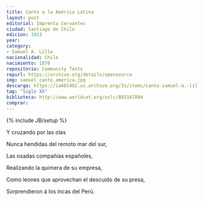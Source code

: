 ```yaml
---
title: Canto a la América Latina
layout: post
editorial: Imprenta Cervantes
ciudad: Santiago de Chile
edicion: 1913
year: 
category:
- Samuel A. Lillo
nacionalidad: Chile
nacimiento: 1870
repositorio: Community Texts
repurl: https://archive.org/details/opensource
img: samuel_canto_america.jpg
descarga: https://ia601402.us.archive.org/31/items/canto-samuel-a.-lillo/Canto%20-%20Samuel%20A.%20Lillo.pdf
tag: "Siglo XX"
biblioteca: http://www.worldcat.org/oclc/803167894
comprar: 
---
```

{% include JB/setup %}

Y cruzando por las olas
 
Nunca hendidas del remoto mar del sur,
 
Las osadas compañías españoles,
 
Realizando la quimera de su empresa,
 
Como leones que aprovechan el descuido de su presa,
 
Sorprendieron á los incas del Perú.
